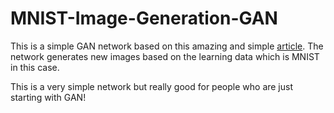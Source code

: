 # MNIST-Image-Generation-GAN

This is a simple GAN network based on this amazing and simple [article](https://www.oreilly.com/learning/generative-adversarial-networks-for-beginners). The network generates new images based on the learning data which is MNIST in this case.

This is a very simple network but really good for people who are just starting with GAN!
